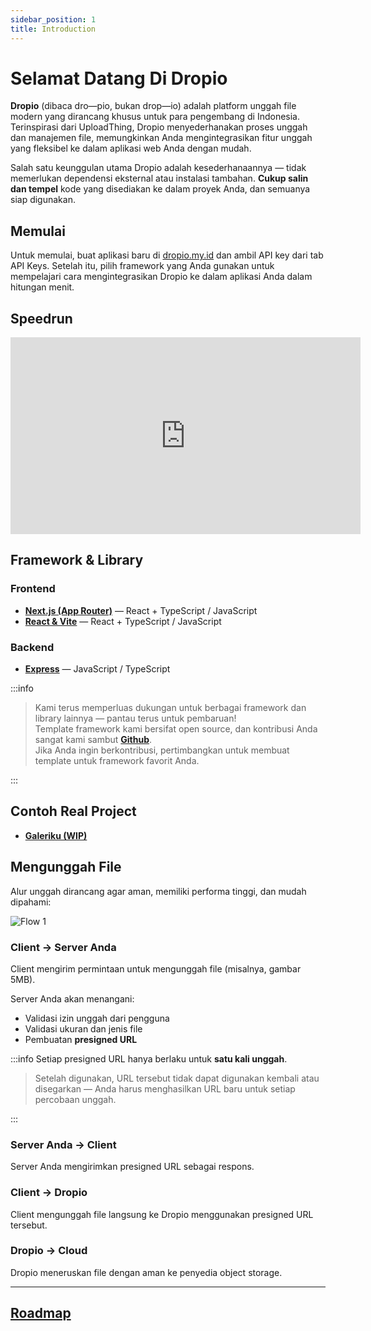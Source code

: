 ```yaml
---
sidebar_position: 1
title: Introduction
---
```


# Selamat Datang Di Dropio

**Dropio** (dibaca dro—pio, bukan drop—io) adalah platform unggah file modern yang dirancang khusus untuk para pengembang di Indonesia.
Terinspirasi dari UploadThing, Dropio menyederhanakan proses unggah dan manajemen file, memungkinkan Anda mengintegrasikan fitur unggah yang fleksibel ke dalam aplikasi web Anda dengan mudah.

Salah satu keunggulan utama Dropio adalah kesederhanaannya — tidak memerlukan dependensi eksternal atau instalasi tambahan. **Cukup salin dan tempel** kode yang disediakan ke dalam proyek Anda, dan semuanya siap digunakan.

## Memulai

Untuk memulai, buat aplikasi baru di [dropio.my.id](https://www.dropio.my.id) dan ambil API key dari tab API Keys. Setelah itu, pilih framework yang Anda gunakan untuk mempelajari cara mengintegrasikan Dropio ke dalam aplikasi Anda dalam hitungan menit.

## Speedrun
<iframe width="560" height="315" src="https://www.youtube.com/embed/rXb2C700ZHM" 
frameborder="0" allowfullscreen></iframe>

## Framework & Library

### Frontend

- **[Next.js (App Router)](/docs/getting-started/frameworks/nextjs-app-router)** — React + TypeScript / JavaScript
- **[React & Vite](/docs/getting-started/frameworks/react-vite)** — React + TypeScript / JavaScript

### Backend

- **[Express](/docs/getting-started/frameworks/express)** — JavaScript / TypeScript

:::info

> Kami terus memperluas dukungan untuk berbagai framework dan library lainnya — pantau terus untuk pembaruan!  
> Template framework kami bersifat open source, dan kontribusi Anda sangat kami sambut **[Github](https://github.com/WeebzDev/dropio)**.  
> Jika Anda ingin berkontribusi, pertimbangkan untuk membuat template untuk framework favorit Anda.

:::


## Contoh Real Project

- **[Galeriku (WIP)](https://galeriku.weebzdev.my.id/)**

## Mengunggah File

Alur unggah dirancang agar aman, memiliki performa tinggi, dan mudah dipahami:

![Flow 1](/img/flow-diagram-2.png)

### Client → Server Anda

Client mengirim permintaan untuk mengunggah file (misalnya, gambar 5MB).

Server Anda akan menangani:

- Validasi izin unggah dari pengguna  
- Validasi ukuran dan jenis file  
- Pembuatan **presigned URL**

:::info Setiap presigned URL hanya berlaku untuk **satu kali unggah**.

> Setelah digunakan, URL tersebut tidak dapat digunakan kembali atau disegarkan — Anda harus menghasilkan URL baru untuk setiap percobaan unggah.

:::

### Server Anda → Client

Server Anda mengirimkan presigned URL sebagai respons.

### Client → Dropio

Client mengunggah file langsung ke Dropio menggunakan presigned URL tersebut.

### Dropio → Cloud

Dropio meneruskan file dengan aman ke penyedia object storage.

---

## **[Roadmap](https://trello.com/b/DYM2DNrm/dropio-road-map)**

